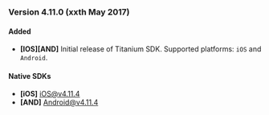 ### Version 4.11.0 (xxth May 2017)
#### Added
- **[IOS][AND]** Initial release of Titanium SDK. Supported platforms: `iOS` and `Android`.

#### Native SDKs
- **[iOS]** [iOS@v4.11.4][ios_sdk_v4.11.4]
- **[AND]** [Android@v4.11.4][android_sdk_v4.11.4]

[ios_sdk_v4.11.4]: https://github.com/adjust/ios_sdk/tree/v4.11.4

[android_sdk_v4.11.4]: https://github.com/adjust/android_sdk/tree/v4.11.4
